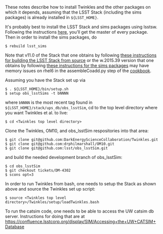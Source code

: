 These notes describe how to install Twinkles and the other packages on
which it depends, assuming that the LSST Stack (including the sims
packages) is already installed in `${LSST_HOME}`.

It's probably best to install the LSST Stack and sims packages using
lsstsw.  Following the instructions
[here](https://confluence.lsstcorp.org/display/LDMDG/The+LSST+Software+Build+Tool),
you'll get the master of every package.  Then in order to
install the sims packages, do
```
$ rebuild lsst_sims
```

Note that v11.0 of the Stack that one obtains by following [these
instructions for building the LSST Stack from
source](https://confluence.lsstcorp.org/display/LSWUG/Building+the+LSST+Stack+from+Source)
or the w.2015.39 version that one obtains by following [these
instructions for the sims
packages](https://confluence.lsstcorp.org/display/SIM/Catalogs+and+MAF)
may have memory issues on rhel6 in the assembleCoadd.py step of the
[cookbook](https://github.com/DarkEnergyScienceCollaboration/Twinkles/blob/master/code/twinkles_cookbook.md).

Assuming you have the Stack set up via 
``` 
$ . ${LSST_HOME}/bin/setup.sh
$ setup obs_lsstSims -t bNNNN
```
where `bNNNN` is the most recent tag found in `${LSST_HOME}/stack/ups_db/obs_lsstSim`, cd to the top level directory where you want Twinkles et al. to live:
```
$ cd <Twinkles top level directory>
```

Clone the Twinkles, OM10, and obs_lsstSim respositories into that area:
```
$ git clone git@github.com:DarkEnergyScienceCollaboration/Twinkles.git
$ git clone git@github.com:drphilmarshall/OM10.git
$ git clone git@github.com:lsst/obs_lsstSim.git
```

and build the needed development branch of obs_lsstSim:
```
$ cd obs_lsstSim
$ git checkout tickets/DM-4302
$ scons opt=3
```

In order to run Twinkles from bash, one needs to setup the Stack as
shown above and source the Twinkles set up script:
```
$ source <Twinkles top level directory>/Twinkles/setup/loadTwinkles.bash
```

To run the catsim code, one needs to be able to access the UW catsim
db server.  Instructions for doing that are at
https://confluence.lsstcorp.org/display/SIM/Accessing+the+UW+CATSIM+Database
